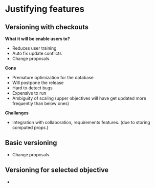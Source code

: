# Justifying features

## Versioning with checkouts

**What it will be enable users to?**

-   Reduces user training
-   Auto fix update conflicts
-   Change proposals

**Cons**

-   Premature optimization for the database
-   Will postpone the release
-   Hard to detect bugs
-   Expensive to run
-   Ambiguity of scaling (upper objectives will have get updated more frequently than below ones)

**Challanges**

-   Integration with collaboration, requirements features. (due to storing computed props.)

## Basic versioning

-   Change proposals

## Versioning for selected objective

-
